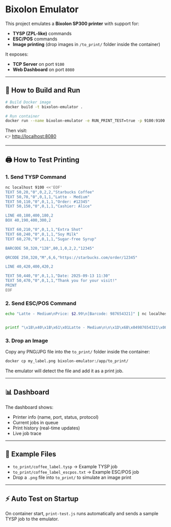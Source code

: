 # Bixolon Emulator

This project emulates a **Bixolon SP300 printer** with support for:

- **TYSP (ZPL-like)** commands
- **ESC/POS** commands
- **Image printing** (drop images in `/to_print/` folder inside the container)

It exposes:
- **TCP Server** on port `9100`
- **Web Dashboard** on port `8080`

---

## 🚀 How to Build and Run

```bash
# Build Docker image
docker build -t bixolon-emulator .

# Run container
docker run --name bixolon-emulator -e RUN_PRINT_TEST=true -p 9100:9100 -p 8080:8080 bixolon-emulator
```

Then visit:  
👉 [http://localhost:8080](http://localhost:8080)

---

## 🖨️ How to Test Printing

### 1. Send TYSP Command
```bash
nc localhost 9100 <<'EOF'
TEXT 50,20,"0",0,2,2,"Starbucks Coffee"
TEXT 50,70,"0",0,1,1,"Latte - Medium"
TEXT 50,110,"0",0,1,1,"Order: #12345"
TEXT 50,150,"0",0,1,1,"Cashier: Alice"

LINE 40,180,400,180,2
BOX 40,190,400,300,2

TEXT 60,210,"0",0,1,1,"Extra Shot"
TEXT 60,240,"0",0,1,1,"Soy Milk"
TEXT 60,270,"0",0,1,1,"Sugar-free Syrup"

BARCODE 50,320,"128",80,1,0,2,2,"12345"

QRCODE 250,320,"M",6,6,"https://starbucks.com/order/12345"

LINE 40,420,400,420,2

TEXT 50,440,"0",0,1,1,"Date: 2025-09-13 11:30"
TEXT 50,470,"0",0,1,1,"Thank you for your visit!"
PRINT
EOF


```

### 2. Send ESC/POS Command
```bash
echo "Latte - Medium\nPrice: $2.99\n[Barcode: 987654321]" | nc localhost 9100


printf "\x1B\x40\x1B\x61\x01Latte - Medium\n\n\x1D\x6B\x04987654321\x00\n\n\n" | nc localhost 9100

```

### 3. Drop an Image
Copy any PNG/JPG file into the `to_print/` folder inside the container:

```bash
docker cp my_label.png bixolon-emulator:/app/to_print/
```

The emulator will detect the file and add it as a print job.

---

## 📊 Dashboard

The dashboard shows:
- Printer info (name, port, status, protocol)
- Current jobs in queue
- Print history (real-time updates)
- Live job trace

---

## 📂 Example Files

- `to_print/coffee_label.tysp` → Example TYSP job  
- `to_print/coffee_label_escpos.txt` → Example ESC/POS job  
- Drop a `.png` file into `to_print/` to simulate an image print  

---

## ⚡ Auto Test on Startup

On container start, `print-test.js` runs automatically and sends a sample TYSP job to the emulator.

